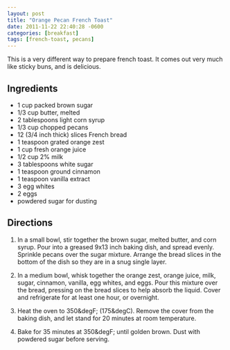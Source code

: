 ```yaml
---
layout: post
title: "Orange Pecan French Toast"
date: 2011-11-22 22:40:28 -0600
categories: [breakfast]
tags: [french-toast, pecans]
---
```

This is a very different way to prepare french toast. It comes out
very much like sticky buns, and is delicious.


## Ingredients

* 1 cup packed brown sugar
* 1/3 cup butter, melted
* 2 tablespoons light corn syrup
* 1/3 cup chopped pecans
* 12 (3/4 inch thick) slices French bread
* 1 teaspoon grated orange zest
* 1 cup fresh orange juice
* 1/2 cup 2% milk
* 3 tablespoons white sugar
* 1 teaspoon ground cinnamon
* 1 teaspoon vanilla extract
* 3 egg whites
* 2 eggs
* powdered sugar for dusting



## Directions

1.  In a small bowl, stir together the brown sugar, melted butter, and corn syrup. Pour into a greased 9x13 inch baking dish, and spread evenly. Sprinkle pecans over the sugar mixture. Arrange the bread slices in the bottom of the dish so they are in a snug single layer.

1.  In a medium bowl, whisk together the orange zest, orange juice, milk, sugar, cinnamon, vanilla, egg whites, and eggs. Pour this mixture over the bread, pressing on the bread slices to help absorb the liquid. Cover and refrigerate for at least one hour, or overnight.

1.  Heat the oven to 350&degF; (175&degC). Remove the cover from the baking dish, and let stand for 20 minutes at room temperature.

1.  Bake for 35 minutes at 350&degF; until golden brown. Dust with powdered sugar before serving.
